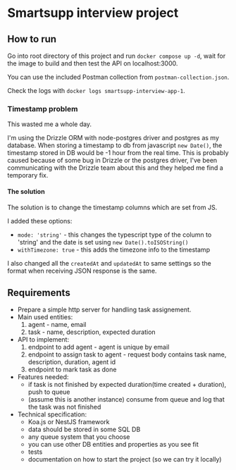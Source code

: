 # Smartsupp interview project

## How to run

Go into root directory of this project and run `docker compose up -d`, wait for the image to build and then test the API on localhost:3000.

You can use the included Postman collection from `postman-collection.json`.

Check the logs with `docker logs smartsupp-interview-app-1`.

### Timestamp problem
This wasted me a whole day.

I'm using the Drizzle ORM with node-postgres driver and postgres as my database. When storing a timestamp to db from javascript `new Date()`,
the timestamp stored in DB would be -1 hour from the real time. This is probably caused because of some bug in Drizzle or the postgres driver,
I've been communicating with the Drizzle team about this and they helped me find a temporary fix.

#### The solution

The solution is to change the timestamp columns which are set from JS. 

I added these options:
* `mode: 'string'` - this changes the typescript type of the column to 'string' and the date is set using `new Date().toISOString()` 
* `withTimezone: true` - this adds the timezone info to the timestamp


I also changed all the `createdAt` and `updatedAt` to same settings so the format when receiving JSON response is the same.




## Requirements

- Prepare a simple http server for handling task assignement.
- Main used entities:
  1.  agent - name, email
  2.  task - name, description, expected duration
- API to implement:
  1.  endpoint to add agent - agent is unique by email
  2.  endpoint to assign task to agent - request body contains task name, description, duration, agent id
  3.  endpoint to mark task as done
- Features needed:
  - if task is not finished by expected duration(time created + duration), push to queue
  - (assume this is another instance) consume from queue and log that the task was not finished
- Technical specification:
  - Koa.js or NestJS framework
  - data should be stored in some SQL DB
  - any queue system that you choose
  - you can use other DB entities and properties as you see fit
  - tests
  - documentation on how to start the project (so we can try it locally)
